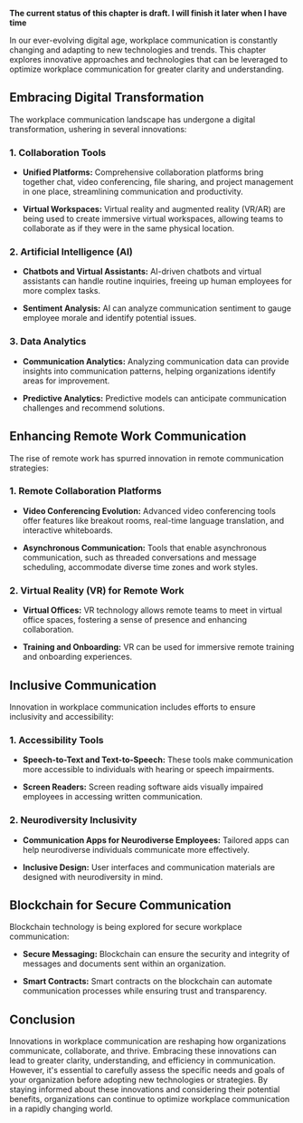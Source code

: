 **The current status of this chapter is draft. I will finish it later when I have time**

In our ever-evolving digital age, workplace communication is constantly changing and adapting to new technologies and trends. This chapter explores innovative approaches and technologies that can be leveraged to optimize workplace communication for greater clarity and understanding.

Embracing Digital Transformation
--------------------------------

The workplace communication landscape has undergone a digital transformation, ushering in several innovations:

### 1. **Collaboration Tools**

* **Unified Platforms:** Comprehensive collaboration platforms bring together chat, video conferencing, file sharing, and project management in one place, streamlining communication and productivity.

* **Virtual Workspaces:** Virtual reality and augmented reality (VR/AR) are being used to create immersive virtual workspaces, allowing teams to collaborate as if they were in the same physical location.

### 2. **Artificial Intelligence (AI)**

* **Chatbots and Virtual Assistants:** AI-driven chatbots and virtual assistants can handle routine inquiries, freeing up human employees for more complex tasks.

* **Sentiment Analysis:** AI can analyze communication sentiment to gauge employee morale and identify potential issues.

### 3. **Data Analytics**

* **Communication Analytics:** Analyzing communication data can provide insights into communication patterns, helping organizations identify areas for improvement.

* **Predictive Analytics:** Predictive models can anticipate communication challenges and recommend solutions.

Enhancing Remote Work Communication
-----------------------------------

The rise of remote work has spurred innovation in remote communication strategies:

### 1. **Remote Collaboration Platforms**

* **Video Conferencing Evolution:** Advanced video conferencing tools offer features like breakout rooms, real-time language translation, and interactive whiteboards.

* **Asynchronous Communication:** Tools that enable asynchronous communication, such as threaded conversations and message scheduling, accommodate diverse time zones and work styles.

### 2. **Virtual Reality (VR) for Remote Work**

* **Virtual Offices:** VR technology allows remote teams to meet in virtual office spaces, fostering a sense of presence and enhancing collaboration.

* **Training and Onboarding:** VR can be used for immersive remote training and onboarding experiences.

Inclusive Communication
-----------------------

Innovation in workplace communication includes efforts to ensure inclusivity and accessibility:

### 1. **Accessibility Tools**

* **Speech-to-Text and Text-to-Speech:** These tools make communication more accessible to individuals with hearing or speech impairments.

* **Screen Readers:** Screen reading software aids visually impaired employees in accessing written communication.

### 2. **Neurodiversity Inclusivity**

* **Communication Apps for Neurodiverse Employees:** Tailored apps can help neurodiverse individuals communicate more effectively.

* **Inclusive Design:** User interfaces and communication materials are designed with neurodiversity in mind.

Blockchain for Secure Communication
-----------------------------------

Blockchain technology is being explored for secure workplace communication:

* **Secure Messaging:** Blockchain can ensure the security and integrity of messages and documents sent within an organization.

* **Smart Contracts:** Smart contracts on the blockchain can automate communication processes while ensuring trust and transparency.

Conclusion
----------

Innovations in workplace communication are reshaping how organizations communicate, collaborate, and thrive. Embracing these innovations can lead to greater clarity, understanding, and efficiency in communication. However, it's essential to carefully assess the specific needs and goals of your organization before adopting new technologies or strategies. By staying informed about these innovations and considering their potential benefits, organizations can continue to optimize workplace communication in a rapidly changing world.
